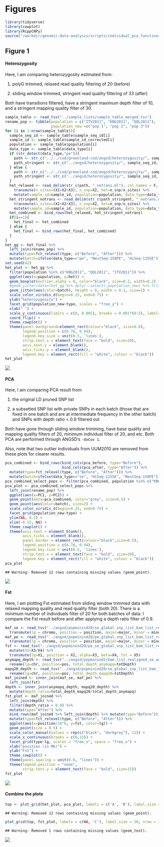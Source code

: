 Figures
================

``` r
library(tidyverse)
library(cowplot)
library(RcppCNPy)
source("/workdir/genomic-data-analysis/scripts/individual_pca_functions.R")
```

## Figure 1

#### Heterozygosity

Here, I am comparing heterozygosity estimated from:

1.  polyG trimmed, relaxed read quality filtering of 20 (before)

2.  sliding window trimmed, stringent read quality filtering of 33
    (after)

Both have transitions filtered, have a stringent maximum depth filter of
10, and a stringent mapping quality filter of 30.

``` r
sample_table <- read_tsv("../sample_lists/sample_table_merged.tsv")
rename_pop <- tibble(population = c("ITV2011", "KNG2011", "QQL2011"),
                     population_new =c("pop 1", "pop 2", "pop 3"))
for (i in 1:nrow(sample_table)){
  sample_seq_id <- sample_table$sample_seq_id[i]
  sample_id <- sample_table$sample_id_corrected[i]
  population <- sample_table$population[i]
  data_type <- sample_table$data_type[i]
  if (str_detect(data_type,"pe")){
    path <- str_c("../../cod/greenland-cod/angsd/heterozygosity/", sample_seq_id,  "_bt2_gadMor3_minq20_sorted_dedup_overlapclipped_realigned_mindp2_maxdp10_minq20_minmapq30")
    path_stringent <- str_c("../angsd/heterozygosity/", sample_seq_id,  "_bt2_gadMor3_sorted_dedup_overlapclipped_realigned_mindp2_maxdp10_minq33_minmapq30")
  } else {
    path <- str_c("../../cod/greenland-cod/angsd/heterozygosity/", sample_seq_id,  "_bt2_gadMor3_minq20_sorted_dedup_realigned_mindp2_maxdp10_minq20_minmapq30")
    path_stringent <- str_c("../angsd/heterozygosity/", sample_seq_id,  "_bt2_gadMor3_sorted_dedup_realigned_mindp2_maxdp10_minq33_minmapq30")
  }
  het_relaxed <- read_delim(str_c(path, "_notrans.ml"), col_names = F, delim = " ") %>% 
    transmute(n_sites=(X1+X2+X3), n_snp=X2, het=n_snp/n_sites) %>%
    mutate(sample_id=sample_id, population=population, data_type=data_type, type="Before")
  het_stringent_notrans <- read_delim(str_c(path_stringent, "_notrans.ml"), col_names = F, delim = " ") %>% 
    transmute(n_sites=(X1+X2+X3), n_snp=X2, het=n_snp/n_sites) %>%
    mutate(sample_id=sample_id, population=population, data_type=data_type, type="After")
  het_combined <- bind_rows(het_relaxed, het_stringent_notrans)
  if(i==1){
    het_final <- het_combined
  } else {
    het_final <- bind_rows(het_final, het_combined)
  }
}
het_gg <- het_final %>%
  left_join(rename_pop) %>%
  mutate(type=fct_relevel(type, c("Before", "After"))) %>%
  mutate(batch=ifelse(data_type=="pe", "NextSeq-150PE", "HiSeq-125SE")) 
set.seed(42)
het_plot <- het_gg %>%
  filter(population %in% c("KNG2011", "QQL2011", "ITV2011")) %>%
  ggplot(aes(x=population, y=het)) +
  geom_boxplot(outlier.alpha = 0, color="black", size=0.2, width=0.2) +
  #geom_jitter(data=(het_gg %>% dplyr::select(-population_new) %>% filter(! population %in% c("KNG2011", "QQL2011", "ITV2011"))) , color="grey", height = 0, width = 0.3, size=1) +
  geom_jitter(aes(color=batch), height = 0, width = 0.1, size=2) +
  scale_color_viridis_d(begin=0.25, end=0.75) +
  ylab("heterozygosity") +
  facet_grid(population_new~type, scales = "free_y") +
  xlab(" ") +
  scale_y_continuous(limits = c(0, 0.005), breaks = 0.001*(0:5), labels = c("0", "0.001", "0.002", "0.003", "0.004", "0.005")) +
  coord_flip() +
  theme_cowplot() +
  theme(panel.background=element_rect(colour="black", size=0.8),
        legend.position = c(0.78, 0.94),
        legend.key.size = unit(0.5, 'lines'),
        strip.text.x = element_text(face = "bold", size=20),
        axis.text.y = element_blank(),
        axis.ticks.y = element_blank(),
        legend.key = element_rect(fill = "white", colour = "black"))
het_plot
```

![](figures_files/figure-gfm/unnamed-chunk-2-1.png)<!-- -->

#### PCA

Here, I am comparing PCA result from

1.  the original LD pruned SNP list

2.  a subsetted SNP list with private SNPs in each batch (those that are
    fixed in one batch and are at intermediate frequency in the other
    batch) and SNPs with depth ratio \< 0.9 filtered out

Both have gone through sliding window trimming, have base quality and
mapping quality filters of 20, minimum individual filter of 20, and etc.
Both PCA are performed through ANGSD’s `-doCov 1`.

Also, note that two outlier individuals from UUM2010 are removed from
these plots for clearer results.

``` r
pca_combined <- bind_rows(bind_cols(pca_before, type="Before"), 
                          bind_cols(pca_after, type="After")) %>%
  mutate(type=fct_relevel(type, c("Before", "After"))) %>%
  mutate(batch=ifelse(data_type=="se", "HiSeq-125SE", "NextSeq-150PE"))
pca_combined_select_pops <- filter(pca_combined, population %in% c("KNG2011", "QQL2011", "ITV2011"))
pca_plot <- pca_combined_select_pops %>%
  left_join(rename_pop) %>%
  ggplot(aes(x=PC1, y=PC2)) +
  geom_point(data=pca_combined, color="grey", size=0.5) +
  geom_point(aes(color=batch), size=2) +
  scale_color_viridis_d(begin=0.25, end=0.75) +
  facet_grid(population_new~type) +
  ylim(NA, 0.2) +
  xlim(-0.15, NA) +
  theme_cowplot() +
  theme(axis.text = element_blank(),
        axis.ticks = element_blank(),
        panel.border = element_rect(colour="black",size=0.5),
        legend.position = c(0.78, 0.94),
        legend.key.size = unit(0.5, 'lines'),
        strip.text.x = element_text(face = "bold", size=20),
        legend.key = element_rect(fill = "white", colour = "black"))
pca_plot
```

    ## Warning: Removed 12 rows containing missing values (geom_point).

![](figures_files/figure-gfm/unnamed-chunk-4-1.png)<!-- -->

#### Fst

Here, I am plotting Fst estimated from sliding window trimmed data with
relaxed mapping quality and read quality filter (both 20). There is a
minimum number of individuals filter of 20 for both batches of data. I
compare the Fst result before and after applying a depth ratio filter of
0.9.

``` r
maf_se <- read_tsv("../angsd/popminind20/se_global_snp_list_bam_list_realigned_mincov_contamination_filtered_mindp151_maxdp661_minind102_minq20_downsampled_unlinked_popminind20.mafs.gz") %>%
  transmute(lg = chromo, position = position, major=major, minor = minor, se_maf = knownEM, se_nind=nInd)
maf_pe <- read_tsv("../angsd/popminind20/pe_global_snp_list_bam_list_realigned_mincov_contamination_filtered_mindp151_maxdp661_minind102_minq20_downsampled_unlinked_popminind20.mafs.gz")%>%
  transmute(lg = chromo, position = position, major=major, minor = minor, pe_maf = knownEM, pe_nind=nInd)
fst <- read_tsv("../angsd/popminind20/pe_se_global_snp_list_bam_list_realigned_mincov_contamination_filtered_mindp151_maxdp661_minind102_minq20_downsampled_unlinked_popminind20.alpha_beta.txt", col_names = F) %>%
  mutate(X5=X3/X4) %>%
  transmute(lg=X1, position = X2, alpha=X3, beta=X4, fst = X5)
anymapq_depth <- read_tsv("../angsd/popminind2/bam_list_realigned_se_anymapq.pos.gz") %>%
  rename(lg=chr, position=pos, total_depth_anymapq=totDepth)
mapq20_depth <- read_tsv("../angsd/popminind20/se_global_snp_list_bam_list_realigned_mincov_contamination_filtered_mindp151_maxdp661_minind102_minq20_downsampled_unlinked_popminind20.pos.gz") %>%
  rename(lg=chr, position=pos, total_depth_mapq20=totDepth)
maf_joined <- inner_join(maf_se, maf_pe) %>%
  left_join(fst)
depth <- inner_join(anymapq_depth, mapq20_depth) %>%
  mutate(depth_ratio=total_depth_mapq20/total_depth_anymapq)
fst_plot <- maf_joined %>%
  left_join(depth) %>%
  filter(depth_ratio > 0.9) %>%
  mutate(type="After") %>%
  bind_rows(maf_joined %>% left_join(depth) %>% mutate(type="Before")) %>%
  mutate(type=fct_relevel(type, c("Before", "After"))) %>%
  ggplot(aes(x=position/10^6, y=fst, color=lg)) +
  geom_point(size = 0.5) +
  scale_color_manual(values = rep(c("black", "darkgrey"), 12)) +
  scale_x_continuous(breaks = c(0,15)) +
  facet_grid(type~lg, scales = "free_x", space = "free_x") +
  xlab("position (in Mb)") +
  ylab("Fst") +
  theme_cowplot() +
  theme(panel.spacing = unit(0.0, "lines")) +
  theme(legend.position = "none",
        strip.text.y = element_text(face = "bold", size=15))
fst_plot
```

![](figures_files/figure-gfm/unnamed-chunk-5-1.png)<!-- -->

#### Combine the plots

``` r
top <- plot_grid(het_plot, pca_plot, labels = c('A', 'B'), label_size = 20)
```

    ## Warning: Removed 12 rows containing missing values (geom_point).

``` r
plot_grid(top, fst_plot, labels = c(NA, 'C'), label_size = 20, nrow = 2, rel_heights = c(1, 0.5))
```

    ## Warning: Removed 1 rows containing missing values (geom_text).

![](figures_files/figure-gfm/unnamed-chunk-6-1.png)<!-- -->
